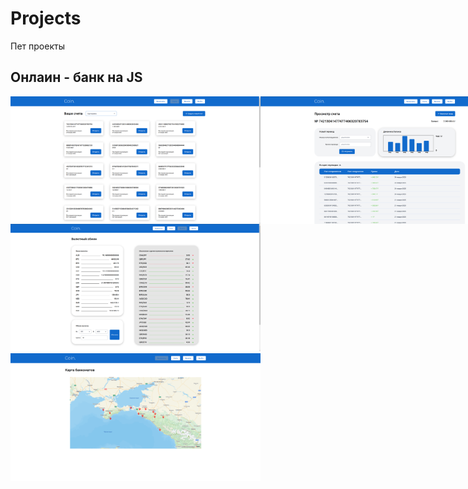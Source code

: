# Projects

Пет проекты

<section class="bank">
				<h2>Онлаин - банк на JS</h2>
				<div style="display: flex">
					<img width="400px" src="./ScreenShots/bank1.png" alt="Онлаин банк" />
					<img width="400px" src="./ScreenShots/bank2.png" alt="Онлаин банк" />
					<img width="400px" src="./ScreenShots/bank3.png" alt="Онлаин банк" />
				</div>
					<img width="400px" src="./ScreenShots/bank4.png" alt="Онлаин банк" />
					<img width="400px" src="./ScreenShots/bank5.png" alt="Онлаин банк" />
</section>
